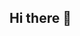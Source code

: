 ## Hi there 👋

<!--
**Emily-ct/Emily-ct** is a ✨ _special_ ✨ repository because its `README.md` (this file) appears on your GitHub profile.

![Banner image](https://images-wixmp-ed30a86b8c4ca887773594c2.wixmp.com/f/6699f2df-96dc-44e2-ad22-cd1ca9ab29ca/dfjjzid-6ef90540-fd47-41cf-a836-16425a4545b6.png/v1/fill/w_1600,h_676,q_80,strp/cat_banner_by_wholemleko_dfjjzid-fullview.jpg?token=eyJ0eXAiOiJKV1QiLCJhbGciOiJIUzI1NiJ9.eyJzdWIiOiJ1cm46YXBwOjdlMGQxODg5ODIyNjQzNzNhNWYwZDQxNWVhMGQyNmUwIiwiaXNzIjoidXJuOmFwcDo3ZTBkMTg4OTgyMjY0MzczYTVmMGQ0MTVlYTBkMjZlMCIsIm9iaiI6W1t7ImhlaWdodCI6Ijw9Njc2IiwicGF0aCI6IlwvZlwvNjY5OWYyZGYtOTZkYy00NGUyLWFkMjItY2QxY2E5YWIyOWNhXC9kZmpqemlkLTZlZjkwNTQwLWZkNDctNDFjZi1hODM2LTE2NDI1YTQ1NDViNi5wbmciLCJ3aWR0aCI6Ijw9MTYwMCJ9XV0sImF1ZCI6WyJ1cm46c2VydmljZTppbWFnZS5vcGVyYXRpb25zIl19._QbzyJs9gpb516G_oAbBiFtQCBOpZ5Tm-KLS-dOc51s)](https://i.pinimg.com/originals/e9/30/5a/e9305a90dc052c5a9a747dfe0f6b94a0.jpg)

Here are some ideas to get you started:

1. What I hope to achieve
A stable job (in game development)

2. What I'm learning right now
Classics, Philosophy and Chemistry A levels
C# and Python

3. What I'm hoping to study
Learn more coding languages


- 🔭 I’m currently working on ...
- 🌱 I’m currently learning ...
- 👯 I’m looking to collaborate on ...
- 🤔 I’m looking for help with ...
- 💬 Ask me about ...
- 📫 How to reach me: ...
- 😄 Pronouns: ...
- ⚡ Fun fact: ...
-->
